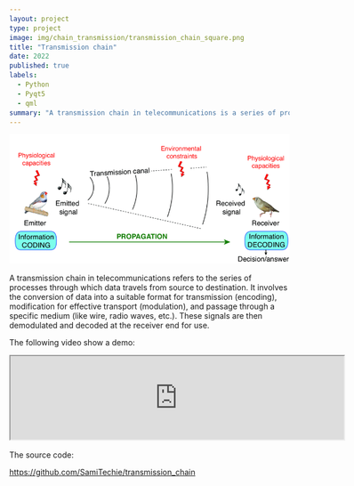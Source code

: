 ```yaml
---
layout: project
type: project
image: img/chain_transmission/transmission_chain_square.png
title: "Transmission chain"
date: 2022
published: true
labels:
  - Python
  - Pyqt5
  - qml
summary: "A transmission chain in telecommunications is a series of processes converting, modulating, and transmitting data through a medium, followed by demodulation and decoding at the receiver's end."
---
```


<img class="img-fluid" src="../img/chain_transmission/chain_transmittion_header.png">

A transmission chain in telecommunications refers to the series of processes through which data travels from source to destination. It involves the conversion of data into a suitable format for transmission (encoding), modification for effective transport (modulation), and passage through a specific medium (like wire, radio waves, etc.). These signals are then demodulated and decoded at the receiver end for use.


The following video show a demo:

 <iframe width="600"
src="https://www.youtube.com/embed/VVdd_c17XKs">
</iframe> 

The source code:

<a href="https://github.com/SamiTechie/transmission_chain">https://github.com/SamiTechie/transmission_chain</a>
